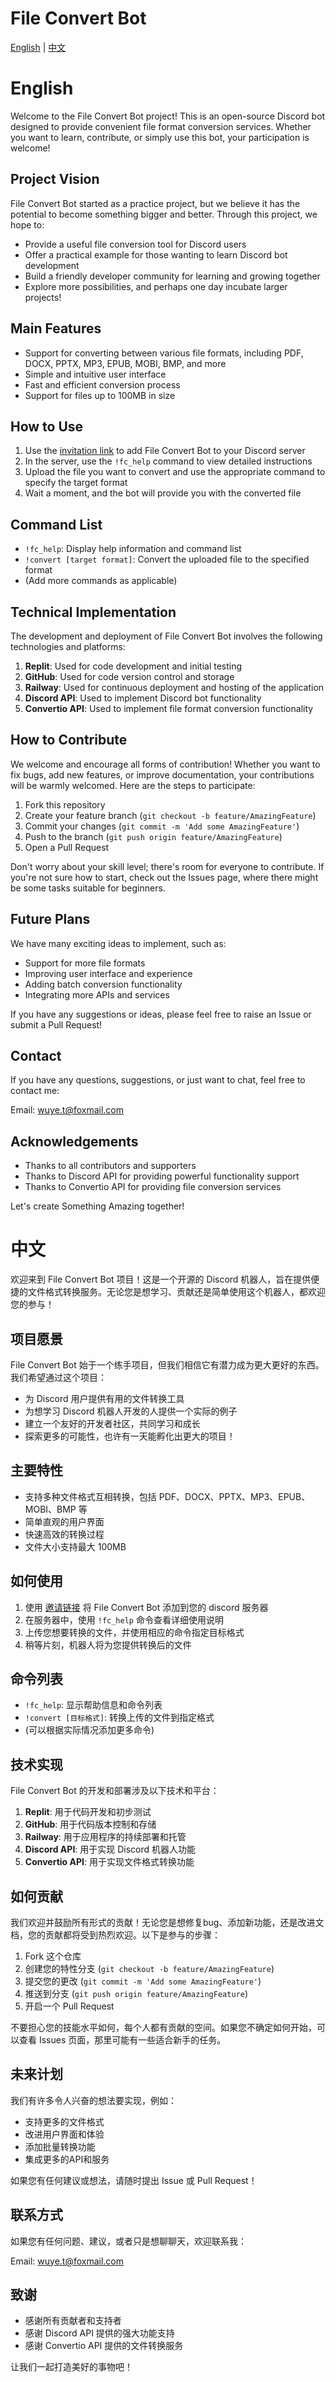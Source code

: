 # File Convert Bot

[English](#english) | [中文](#中文)

# English

Welcome to the File Convert Bot project! This is an open-source Discord bot designed to provide convenient file format conversion services. Whether you want to learn, contribute, or simply use this bot, your participation is welcome!

## Project Vision

File Convert Bot started as a practice project, but we believe it has the potential to become something bigger and better. Through this project, we hope to:

- Provide a useful file conversion tool for Discord users
- Offer a practical example for those wanting to learn Discord bot development
- Build a friendly developer community for learning and growing together
- Explore more possibilities, and perhaps one day incubate larger projects!

## Main Features

- Support for converting between various file formats, including PDF, DOCX, PPTX, MP3, EPUB, MOBI, BMP, and more
- Simple and intuitive user interface
- Fast and efficient conversion process
- Support for files up to 100MB in size

## How to Use

1. Use the <a href="https://discord.com/oauth2/authorize?client_id=1258258162545459332&permissions=108544&scope=bot" target="_blank">invitation link</a> to add File Convert Bot to your Discord server
2. In the server, use the `!fc_help` command to view detailed instructions
3. Upload the file you want to convert and use the appropriate command to specify the target format
4. Wait a moment, and the bot will provide you with the converted file

## Command List

- `!fc_help`: Display help information and command list
- `!convert [target format]`: Convert the uploaded file to the specified format
- (Add more commands as applicable)

## Technical Implementation

The development and deployment of File Convert Bot involves the following technologies and platforms:

1. **Replit**: Used for code development and initial testing
2. **GitHub**: Used for code version control and storage
3. **Railway**: Used for continuous deployment and hosting of the application
4. **Discord API**: Used to implement Discord bot functionality
5. **Convertio API**: Used to implement file format conversion functionality

## How to Contribute

We welcome and encourage all forms of contribution! Whether you want to fix bugs, add new features, or improve documentation, your contributions will be warmly welcomed. Here are the steps to participate:

1. Fork this repository
2. Create your feature branch (`git checkout -b feature/AmazingFeature`)
3. Commit your changes (`git commit -m 'Add some AmazingFeature'`)
4. Push to the branch (`git push origin feature/AmazingFeature`)
5. Open a Pull Request

Don't worry about your skill level; there's room for everyone to contribute. If you're not sure how to start, check out the Issues page, where there might be some tasks suitable for beginners.

## Future Plans

We have many exciting ideas to implement, such as:

- Support for more file formats
- Improving user interface and experience
- Adding batch conversion functionality
- Integrating more APIs and services

If you have any suggestions or ideas, please feel free to raise an Issue or submit a Pull Request!

## Contact

If you have any questions, suggestions, or just want to chat, feel free to contact me:

Email: wuye.t@foxmail.com

## Acknowledgements

- Thanks to all contributors and supporters
- Thanks to Discord API for providing powerful functionality support
- Thanks to Convertio API for providing file conversion services

Let's create Something Amazing together!

# 中文

欢迎来到 File Convert Bot 项目！这是一个开源的 Discord 机器人，旨在提供便捷的文件格式转换服务。无论您是想学习、贡献还是简单使用这个机器人，都欢迎您的参与！

## 项目愿景

File Convert Bot 始于一个练手项目，但我们相信它有潜力成为更大更好的东西。我们希望通过这个项目：

- 为 Discord 用户提供有用的文件转换工具
- 为想学习 Discord 机器人开发的人提供一个实际的例子
- 建立一个友好的开发者社区，共同学习和成长
- 探索更多的可能性，也许有一天能孵化出更大的项目！

## 主要特性

- 支持多种文件格式互相转换，包括 PDF、DOCX、PPTX、MP3、EPUB、MOBI、BMP 等
- 简单直观的用户界面
- 快速高效的转换过程
- 文件大小支持最大 100MB

## 如何使用

1. 使用 <a href="https://discord.com/oauth2/authorize?client_id=1258258162545459332&permissions=108544&scope=bot" target="_blank">邀请链接</a> 将 File Convert Bot 添加到您的 discord 服务器
2. 在服务器中，使用 `!fc_help` 命令查看详细使用说明
3. 上传您想要转换的文件，并使用相应的命令指定目标格式
4. 稍等片刻，机器人将为您提供转换后的文件

## 命令列表

- `!fc_help`: 显示帮助信息和命令列表
- `!convert [目标格式]`: 转换上传的文件到指定格式
- (可以根据实际情况添加更多命令)

## 技术实现

File Convert Bot 的开发和部署涉及以下技术和平台：

1. **Replit**: 用于代码开发和初步测试
2. **GitHub**: 用于代码版本控制和存储
3. **Railway**: 用于应用程序的持续部署和托管
4. **Discord API**: 用于实现 Discord 机器人功能
5. **Convertio API**: 用于实现文件格式转换功能

## 如何贡献

我们欢迎并鼓励所有形式的贡献！无论您是想修复bug、添加新功能，还是改进文档，您的贡献都将受到热烈欢迎。以下是参与的步骤：

1. Fork 这个仓库
2. 创建您的特性分支 (`git checkout -b feature/AmazingFeature`)
3. 提交您的更改 (`git commit -m 'Add some AmazingFeature'`)
4. 推送到分支 (`git push origin feature/AmazingFeature`)
5. 开启一个 Pull Request

不要担心您的技能水平如何，每个人都有贡献的空间。如果您不确定如何开始，可以查看 Issues 页面，那里可能有一些适合新手的任务。

## 未来计划

我们有许多令人兴奋的想法要实现，例如：

- 支持更多的文件格式
- 改进用户界面和体验
- 添加批量转换功能
- 集成更多的API和服务

如果您有任何建议或想法，请随时提出 Issue 或 Pull Request！

## 联系方式

如果您有任何问题、建议，或者只是想聊聊天，欢迎联系我：

Email: wuye.t@foxmail.com

## 致谢

- 感谢所有贡献者和支持者
- 感谢 Discord API 提供的强大功能支持
- 感谢 Convertio API 提供的文件转换服务

让我们一起打造美好的事物吧！
